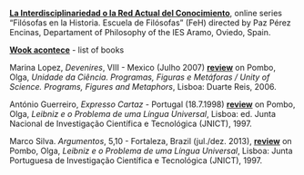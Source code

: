 **[La Interdisciplinariedad o la Red Actual del Conocimiento](https://www.youtube.com/watch?v=zWHHvijaJ1I)**, online series “Filósofas en la Historia. Escuela de Filósofas” (FeH) directed by Paz Pérez Encinas, Departament of Philosophy of the IES Aramo, Oviedo, Spain.

**[Wook acontece](https://www.wook.pt/wookacontece/autores/autor?id=5779&srsltid=AfmBOoouFVLdylQPMd5_3hZRd1khnsq7Bje6fac26ZrvCgOrFjV5SmrA)** - list of books  

Marina Lopez, *Devenires*, VIII - Mexico (Julho 2007) **[review](https://webpages.ciencias.ulisboa.pt/~ommartins/investigacao/livroolga_uc_por_marina_lopez.pdf)** on Pombo, Olga, *Unidade da Ciência. Programas, Figuras e Metáforas / Unity of Science. Programs, Figures and Metaphors*, Lisboa: Duarte Reis, 2006.

António Guerreiro, *Expresso Cartaz* - Portugal (18.7.1998) **[review](https://arquivo.pt/wayback/20081022125858/http://aeiou.primeirasedicoes.expresso.pt/ed1342/c251.asp)** on Pombo, Olga, *Leibniz e o Problema de uma Língua Universal*, Lisboa: ed. Junta Nacional de Investigação Científica e Tecnológica (JNICT), 1997. 

Marco Silva. *Argumentos*, 5,10 - Fortaleza, Brazil (jul./dez. 2013), **[review](https://periodicos.ufc.br/argumentos/article/view/19037/29756)** on Pombo, Olga, *Leibniz e o Problema de uma Língua Universal*,  Lisboa:  Junta  Portuguesa  de  Investigação Científica e Tecnológica (JNICT), 1997. 
